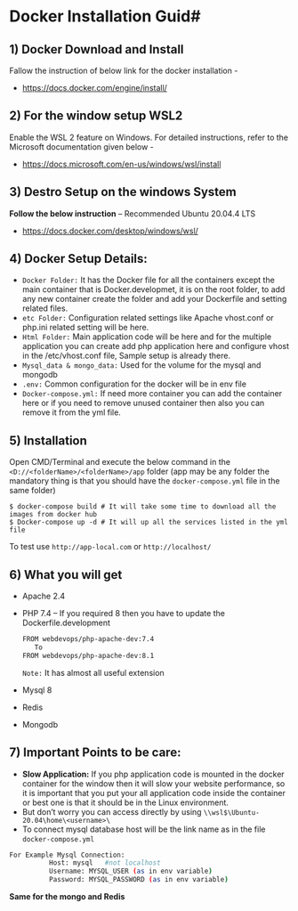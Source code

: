 # Docker Installation Guid#

## 1)	Docker Download and Install

  Fallow the instruction of below link for the docker installation -
  - https://docs.docker.com/engine/install/

 ## 2)	For the window setup WSL2

  Enable the WSL 2 feature on Windows. For detailed instructions, refer to the Microsoft documentation given below -
  - https://docs.microsoft.com/en-us/windows/wsl/install

## 3)	Destro Setup on the windows System

   **Follow the below instruction** – Recommended Ubuntu 20.04.4 LTS
  - https://docs.docker.com/desktop/windows/wsl/

## 4)	Docker Setup Details:

  - `Docker Folder:` It has the Docker file for all the containers except the main container that is Docker.developmet, it is on the root folder, to add any new container create the folder and add your Dockerfile and setting related files.
  - `etc Folder:` Configuration related settings like Apache vhost.conf or php.ini related setting will be here.
  - `Html Folder:` Main application code will be here and for the multiple application you can create add php application here and configure vhost in the /etc/vhost.conf file, Sample setup is already there.
  - `Mysql_data & mongo_data:` Used for the volume for the mysql and mongodb
  - `.env:` Common  configuration for the docker will be in env file
  - `Docker-compose.yml:` If need more container you can add the container here or if you need to remove unused container then also you can remove it from the yml file.

## 5)	Installation
  Open CMD/Terminal and execute the below command in the `<D://<folderName>/<folderName>/app` folder (app may be any folder the mandatory thing is that you should have the `docker-compose.yml` file in the same folder)

    $ docker-compose build # It will take some time to download all the images from docker hub
    $ Docker-compose up -d # It will up all the services listed in the yml file 

  To test use `http://app-local.com` or `http://localhost/`

## 6)	What you will get

  - Apache 2.4
  - PHP 7.4 – If you required 8 then you have to update the Dockerfile.development

      ```sh
      FROM webdevops/php-apache-dev:7.4
         To
      FROM webdevops/php-apache-dev:8.1       
      ```
      `Note:` It has almost all useful extension
 - 	Mysql 8
 -	Redis
 - 	Mongodb
## 7)	Important Points to be care:

  -	**Slow Application:** If you php application code is mounted in the docker container for the window then it will slow your website performance, so it is important that you put your all application code inside the container or best one is that it should be in the Linux environment.
  -	But don’t worry you can access directly by using
           `\\wsl$\Ubuntu-20.04\home\<username>\`
  -	To connect mysql database host will be the link name as in the file `docker-compose.yml`
   ```sh
  For Example Mysql Connection:
             Host: mysql   #not localhost
             Username: MYSQL_USER (as in env variable)
             Password: MYSQL_PASSWORD (as in env variable)
  ```
  **Same for the mongo and Redis**

